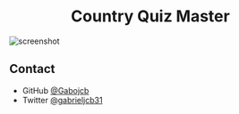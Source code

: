 <h1 align="center">Country Quiz Master</h1>

<!-- <div align="center">
   Solution for a challenge from  <a href="http://devchallenges.io" target="_blank">Devchallenges.io</a>.
</div>

<div align="center">
  <h3>
    <a href="https://{your-demo-link.your-domain}">
      Demo
    </a>
    <span> | </span>
    <a href="https://{your-url-to-the-solution}">
      Solution
    </a>
    <span> | </span>
    <a href="https://devchallenges.io/challenges/Bu3G2irnaXmfwQ8sZkw8">
      Challenge
    </a>
  </h3>
</div> -->

<!-- ## Table of Contents

-   [Overview](#overview)
    -   [Built With](#built-with)
-   [Features](#features)
-   [How to use](#how-to-use)
-   [Contact](#contact)
-   [Acknowledgements](#acknowledgements)
 -->

![screenshot](https://user-images.githubusercontent.com/16707738/92399059-5716eb00-f132-11ea-8b14-bcacdc8ec97b.png)

<!-- Introduce your projects by taking a screenshot or a gif. Try to tell visitors a story about your project by answering:

-   Where can I see your demo?
-   What was your experience?
-   What have you learned/improved?
-   Your wisdom? :) -->

<!-- ### Built With

-   [React](https://reactjs.org/)
-   [Vue.js](https://vuejs.org/)
-   [Tailwind](https://tailwindcss.com/)
 -->

<!-- ## Features

This application/site was created as a submission to a [DevChallenges](https://devchallenges.io/challenges) challenge.
The [challenge](https://devchallenges.io/challenges/Bu3G2irnaXmfwQ8sZkw8) was to build an application to complete the
given user stories.

## How To Use

To clone and run this application, you'll need [Git](https://git-scm.com) and [Node.js](https://nodejs.org/en/download/)
(which comes with [npm](http://npmjs.com)) installed on your computer. From your command line: -->
<!--
```bash

$ git clone https://github.com/your-user-name/your-project-name

 npm install


$ npm start
```

## Acknowledgements

example: -->

<!-- -   [Steps to replicate a design with only HTML and CSS](https://devchallenges-blogs.web.app/how-to-replicate-design/)
-   [Node.js](https://nodejs.org/)
-   [Marked - a markdown parser](https://github.com/chjj/marked) -->

## Contact

-   GitHub [@Gabojcb](https://github.com/Gabojcb)
-   Twitter [@gabrieljcb31](https://twitter.com/Gabrieljcb31)
